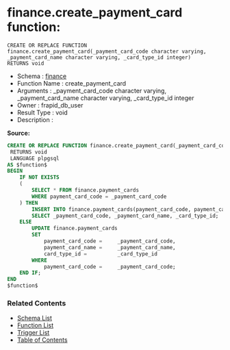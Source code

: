 # finance.create_payment_card function:

```plpgsql
CREATE OR REPLACE FUNCTION finance.create_payment_card(_payment_card_code character varying, _payment_card_name character varying, _card_type_id integer)
RETURNS void
```
* Schema : [finance](../../schemas/finance.md)
* Function Name : create_payment_card
* Arguments : _payment_card_code character varying, _payment_card_name character varying, _card_type_id integer
* Owner : frapid_db_user
* Result Type : void
* Description : 


**Source:**
```sql
CREATE OR REPLACE FUNCTION finance.create_payment_card(_payment_card_code character varying, _payment_card_name character varying, _card_type_id integer)
 RETURNS void
 LANGUAGE plpgsql
AS $function$
BEGIN
    IF NOT EXISTS
    (
        SELECT * FROM finance.payment_cards
        WHERE payment_card_code = _payment_card_code
    ) THEN
        INSERT INTO finance.payment_cards(payment_card_code, payment_card_name, card_type_id)
        SELECT _payment_card_code, _payment_card_name, _card_type_id;
    ELSE
        UPDATE finance.payment_cards
        SET 
            payment_card_code =     _payment_card_code, 
            payment_card_name =     _payment_card_name,
            card_type_id =          _card_type_id
        WHERE
            payment_card_code =     _payment_card_code;
    END IF;
END
$function$

```

### Related Contents
* [Schema List](../../schemas.md)
* [Function List](../../functions.md)
* [Trigger List](../../triggers.md)
* [Table of Contents](../../README.md)

